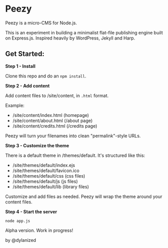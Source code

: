 # Peezy

Peezy is a micro-CMS for Node.js. 

This is an experiment in building a minimalist flat-file publishing engine built on Express.js. Inspired heavily by WordPress, Jekyll and Harp.

## Get Started:

**Step 1 - Install**

Clone this repo and do an ```npm install```.

**Step 2 - Add content**

Add content files to /site/content, in ```.html``` format.

Example:

- /site/content/index.html (homepage)
- /site/content/about.html (/about page)
- /site/content/credits.html (/credits page)

Peezy will turn your filenames into clean "permalink"-style URLs. 

**Step 3 - Customize the theme**

There is a default theme in /themes/default. It's structured like this:

- /site/themes/default/index.ejs
- /site/themes/default/favicon.ico 
- /site/themes/default/css (css files)
- /site/themes/default/js (js files)
- /site/themes/default/lib (library files)

Customize and add files as needed. Peezy will wrap the theme around your content files.

**Step 4 - Start the server**

```node app.js```

Alpha version. Work in progress!

by @dylanized

